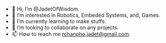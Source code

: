 - 👋 Hi, I’m @JadetOfWisdom.
- 👀 I’m interested in Robotics, Embeded Systems, and, Games.
- 🌱 I’m currently learning to make stuffs.
- 💞️ I’m looking to collaborate on any projects.
- 📫 How to reach me rchanpho.jadet@gmail.com.

<!---
JadetOfWisdom/JadetOfWisdom is a ✨ special ✨ repository because its `README.md` (this file) appears on your GitHub profile.
You can click the Preview link to take a look at your changes.
--->
